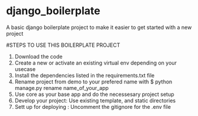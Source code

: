 # django_boilerplate

A basic django boilerplate project to make it easier to get started with a new project

#STEPS TO USE THIS BOILERPLATE PROJECT

1. Download the code
2. Create a new or activate an existing virtual env depending on your usecase
3. Install the dependencies listed in the requirements.txt file
4. Rename project from demo to your prefered name with
   \$ python manage.py rename name_of_your_app
5. Use core as your base app and do the necessesary project setup
6. Develop your project: Use existing template, and static directories
7. Sett up for deploying : Uncomment the gitignore for the .env file
